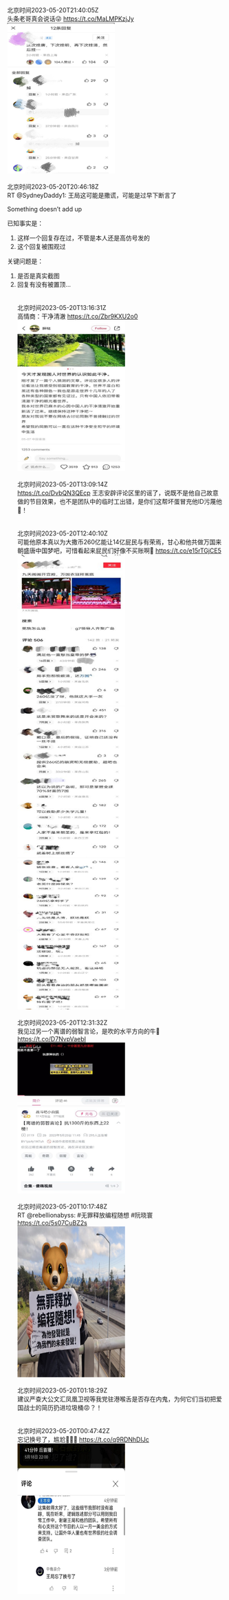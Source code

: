 北京时间2023-05-20T21:40:05Z<br>头条老哥真会说话😜 https://t.co/MaLMPKzjJy<br><img src='/temp/image/2023/u-Month-5/1659916910107009028_0.jpg' width='250' height='350'><br><br>北京时间2023-05-20T20:46:18Z<br>RT @SydneyDaddy1: 王局这可能是撒谎，可能是过早下断言了

Something doesn’t add up

已知事实是：
1. 这样一个回复存在过，不管是本人还是高仿号发的
2. 这个回复被围观过

关键问题是：
1. 是否是真实截图
2. 回复有没有被置顶…<br><br><br>北京时间2023-05-20T13:16:31Z<br>高情商：干净清澈 https://t.co/Zbr9KXU2o0<br><img src='/temp/image/2023/u-Month-5/1659790184211263488_0.jpg' width='250' height='350'><br><br>北京时间2023-05-20T13:09:14Z<br>https://t.co/DvbQN3QEcp
王志安辟评论区里的谣了，说既不是他自己故意做的节目效果，也不是团队中的临时工出错，是你们这帮坏蛋冒充他ID污蔑他🤪！<br><br><br>北京时间2023-05-20T12:40:10Z<br>可能他原本真以为大撒币260亿能让14亿屁民与有荣焉，甘心和他共做万国来朝盛唐中国梦吧，可惜看起来屁民们好像不买账啊🤪 https://t.co/e15rTGjCE5<br><img src='/temp/image/2023/u-Month-5/1659781032990720000_0.jpg' width='250' height='350'><img src='/temp/image/2023/u-Month-5/1659781032990720000_1.jpg' width='250' height='350'><img src='/temp/image/2023/u-Month-5/1659781032990720000_2.jpg' width='250' height='350'><br><br>北京时间2023-05-20T12:31:32Z<br>我见过另一个离谱的弱智言论，是吹的水平方向的牛🤔 https://t.co/D7NvpVaebI<br><img src='/temp/image/2023/u-Month-5/1659778860316078080_0.jpg' width='250' height='350'><br><br>北京时间2023-05-20T10:17:48Z<br>RT @rebellionabyss: #无罪释放编程随想 
#阮晓寰 https://t.co/5s07CuBZ2s<br><img src='/temp/image/2023/u-Month-5/1659745204834914305_0.jpg' width='250' height='350'><br><br>北京时间2023-05-20T01:18:29Z<br>建议严查大公文汇凤凰卫视等我党驻港喉舌是否存在内鬼，为何它们当初把爱国战士的简历扔进垃圾桶😡？！<br><br><br>北京时间2023-05-20T00:47:42Z<br>忘记换号了，尴尬🙈😜😂 https://t.co/q9RDNhDIJc<br><img src='/temp/image/2023/u-Month-5/1659601736737210382_0.jpg' width='250' height='350'><br><br>